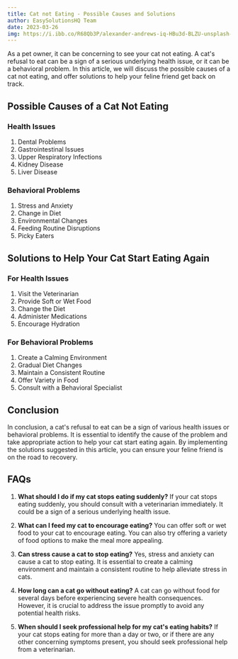 ```yaml
---
title: Cat not Eating - Possible Causes and Solutions
author: EasySolutionsHQ Team
date: 2023-03-26
img: https://i.ibb.co/R68Qb3P/alexander-andrews-iq-HBu3d-BLZU-unsplash-1.jpg
---
```

As a pet owner, it can be concerning to see your cat not eating. A cat's refusal to eat can be a sign of a serious underlying health issue, or it can be a behavioral problem. In this article, we will discuss the possible causes of a cat not eating, and offer solutions to help your feline friend get back on track.

## **Possible Causes of a Cat Not Eating**

### **Health Issues**

1.  Dental Problems
2.  Gastrointestinal Issues
3.  Upper Respiratory Infections
4.  Kidney Disease
5.  Liver Disease

### **Behavioral Problems**

1.  Stress and Anxiety
2.  Change in Diet
3.  Environmental Changes
4.  Feeding Routine Disruptions
5.  Picky Eaters

## **Solutions to Help Your Cat Start Eating Again**

### **For Health Issues**

1.  Visit the Veterinarian
2.  Provide Soft or Wet Food
3.  Change the Diet
4.  Administer Medications
5.  Encourage Hydration

### **For Behavioral Problems**

1.  Create a Calming Environment
2.  Gradual Diet Changes
3.  Maintain a Consistent Routine
4.  Offer Variety in Food
5.  Consult with a Behavioral Specialist

## **Conclusion**

In conclusion, a cat's refusal to eat can be a sign of various health issues or behavioral problems. It is essential to identify the cause of the problem and take appropriate action to help your cat start eating again. By implementing the solutions suggested in this article, you can ensure your feline friend is on the road to recovery.

## **FAQs**

1.  **What should I do if my cat stops eating suddenly?** If your cat stops eating suddenly, you should consult with a veterinarian immediately. It could be a sign of a serious underlying health issue.
    
2.  **What can I feed my cat to encourage eating?** You can offer soft or wet food to your cat to encourage eating. You can also try offering a variety of food options to make the meal more appealing.
    
3.  **Can stress cause a cat to stop eating?** Yes, stress and anxiety can cause a cat to stop eating. It is essential to create a calming environment and maintain a consistent routine to help alleviate stress in cats.
    
4.  **How long can a cat go without eating?** A cat can go without food for several days before experiencing severe health consequences. However, it is crucial to address the issue promptly to avoid any potential health risks.
    
5.  **When should I seek professional help for my cat's eating habits?** If your cat stops eating for more than a day or two, or if there are any other concerning symptoms present, you should seek professional help from a veterinarian.